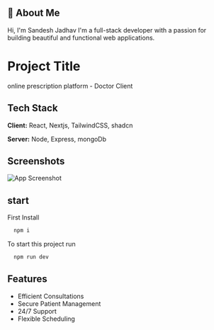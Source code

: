 
## 🚀 About Me
Hi, I'm Sandesh Jadhav
I'm a full-stack developer with a passion for building beautiful and functional web applications.


# Project Title

 online prescription platform - Doctor Client


## Tech Stack

**Client:** React, Nextjs, TailwindCSS, shadcn

**Server:** Node, Express, mongoDb

## Screenshots

![App Screenshot](https://drive.google.com/file/d/1znF4hV7gpmcGfAnli4V92VVdzDEizERU/view?usp=sharing)


## start



First Install 
```bash
  npm i 
```

To start this project run
```bash
  npm run dev
```


## Features

- Efficient Consultations
- Secure Patient Management
- 24/7 Support
- Flexible Scheduling

